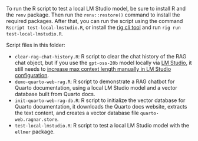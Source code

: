 To run the R script to test a local LM Studio model, be sure to install R and the `renv` package. Then run the `renv::restore()` command to install the required packages. After that, you can run the script using the command `Rscript test-local-lmstudio.R`, or install the [rig cli tool](https://github.com/r-lib/rig) and run `rig run test-local-lmstudio.R`.

Script files in this folder:

- `clear-rag-chat-history.R`: R script to clear the chat history of the RAG chat object, but if you use the `gpt-oss-20b` model locally via [LM Studio](https://lmstudio.ai/), it still needs to [increase max context length manually in LM Studio configuration](https://yamahide.biz/archives/625).
- `demo-quarto-web-rag.R`: R script to demonstrate a RAG chatbot for Quarto documentation, using a local LM Studio model and a vector database built from Quarto docs.
- `init-quarto-web-rag-db.R`: R script to initialize the vector database for Quarto documentation, it downloads the Quarto docs website, extracts the text content, and creates a vector database file `quarto-web.ragnar.store`.
- `test-local-lmstudio.R`: R script to test a local LM Studio model with the `ellmer` package.

